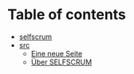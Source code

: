 # Table of contents

* [selfscrum](README.md)
* [src](src/README.md)
  * [Eine neue Seite](src/0-0-1-after-the-index.md)
  * [Über SELFSCRUM](src/0-0-0-index.md)

